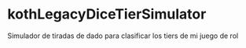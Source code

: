 # kothLegacyDiceTierSimulator
Simulador de tiradas de dado para clasificar los tiers de mi juego de rol
